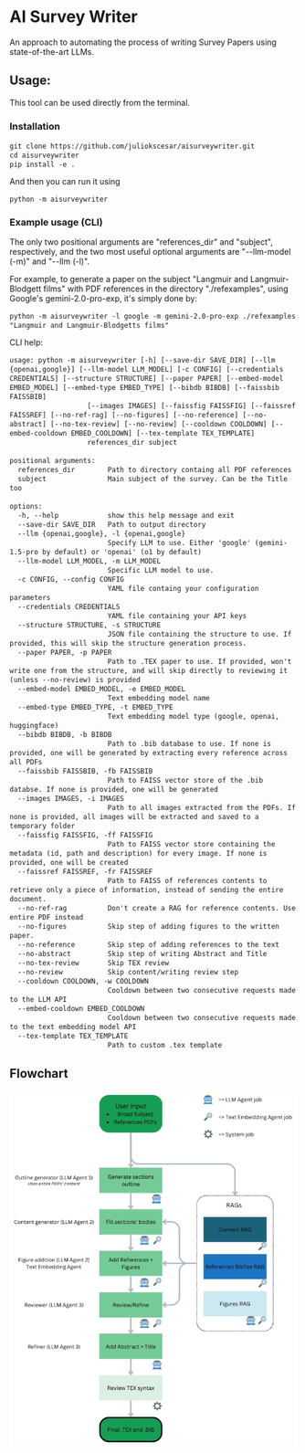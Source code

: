 # AI Survey Writer

An approach to automating the process of writing Survey Papers using state-of-the-art LLMs.

## Usage:

This tool can be used directly from the terminal. 


### Installation 

```
git clone https://github.com/juliokscesar/aisurveywriter.git
cd aisurveywriter
pip install -e .
```

And then you can run it using 
```
python -m aisurveywriter
```

### Example usage (CLI)
The only two positional arguments are "references_dir" and "subject", respectively, and the two most useful optional arguments are "--llm-model (-m)" and "--llm (-l)". 

For example, to generate a paper on the subject "Langmuir and Langmuir-Blodgett films" with PDF references in the directory "./refexamples", using Google's gemini-2.0-pro-exp, it's simply done by:

```
python -m aisurveywriter -l google -m gemini-2.0-pro-exp ./refexamples "Langmuir and Langmuir-Blodgetts films"
```

CLI help:
```
usage: python -m aisurveywriter [-h] [--save-dir SAVE_DIR] [--llm {openai,google}] [--llm-model LLM_MODEL] [-c CONFIG] [--credentials CREDENTIALS] [--structure STRUCTURE] [--paper PAPER] [--embed-model EMBED_MODEL] [--embed-type EMBED_TYPE] [--bibdb BIBDB] [--faissbib FAISSBIB]
                   [--images IMAGES] [--faissfig FAISSFIG] [--faissref FAISSREF] [--no-ref-rag] [--no-figures] [--no-reference] [--no-abstract] [--no-tex-review] [--no-review] [--cooldown COOLDOWN] [--embed-cooldown EMBED_COOLDOWN] [--tex-template TEX_TEMPLATE]
                   references_dir subject

positional arguments:
  references_dir        Path to directory containg all PDF references
  subject               Main subject of the survey. Can be the Title too

options:
  -h, --help            show this help message and exit
  --save-dir SAVE_DIR   Path to output directory
  --llm {openai,google}, -l {openai,google}
                        Specify LLM to use. Either 'google' (gemini-1.5-pro by default) or 'openai' (o1 by default)
  --llm-model LLM_MODEL, -m LLM_MODEL
                        Specific LLM model to use.
  -c CONFIG, --config CONFIG
                        YAML file containg your configuration parameters
  --credentials CREDENTIALS
                        YAML file containing your API keys
  --structure STRUCTURE, -s STRUCTURE
                        JSON file containing the structure to use. If provided, this will skip the structure generation process.
  --paper PAPER, -p PAPER
                        Path to .TEX paper to use. If provided, won't write one from the structure, and will skip directly to reviewing it (unless --no-review) is provided
  --embed-model EMBED_MODEL, -e EMBED_MODEL
                        Text embedding model name
  --embed-type EMBED_TYPE, -t EMBED_TYPE
                        Text embedding model type (google, openai, huggingface)
  --bibdb BIBDB, -b BIBDB
                        Path to .bib database to use. If none is provided, one will be generated by extracting every reference across all PDFs
  --faissbib FAISSBIB, -fb FAISSBIB
                        Path to FAISS vector store of the .bib databse. If none is provided, one will be generated
  --images IMAGES, -i IMAGES
                        Path to all images extracted from the PDFs. If none is provided, all images will be extracted and saved to a temporary folder
  --faissfig FAISSFIG, -ff FAISSFIG
                        Path to FAISS vector store containing the metadata (id, path and description) for every image. If none is provided, one will be created
  --faissref FAISSREF, -fr FAISSREF
                        Path to FAISS of references contents to retrieve only a piece of information, instead of sending the entire document.
  --no-ref-rag          Don't create a RAG for reference contents. Use entire PDF instead
  --no-figures          Skip step of adding figures to the written paper.
  --no-reference        Skip step of adding references to the text
  --no-abstract         Skip step of writing Abstract and Title
  --no-tex-review       Skip TEX review
  --no-review           Skip content/writing review step
  --cooldown COOLDOWN, -w COOLDOWN
                        Cooldown between two consecutive requests made to the LLM API
  --embed-cooldown EMBED_COOLDOWN
                        Cooldown between two consecutive requests made to the text embedding model API
  --tex-template TEX_TEMPLATE
                        Path to custom .tex template
```

## Flowchart
![](flowchart.webp)
